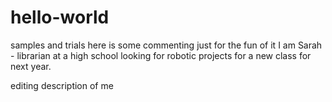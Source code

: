 # hello-world
samples and trials
here is some commenting just for the fun of it
I am Sarah - librarian at a high school looking for robotic projects for a new class for next year.

editing description of me
